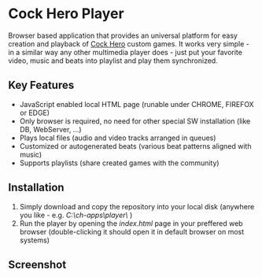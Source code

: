 # Cock Hero Player
Browser based application that provides an universal platform for easy creation and playback of [Cock Hero](https://www.cockhero.info) custom games.
It works very simple - in a similar way any other multimedia player does - just put your favorite video, music and beats into playlist and play them synchronized.
## Key Features
* JavaScript enabled local HTML page (runable under CHROME, FIREFOX or EDGE)
* Only browser is required, no need for other special SW installation (like DB, WebServer, ...)
* Plays local files (audio and video tracks arranged in queues)
* Customized or autogenerated beats (various beat patterns aligned with music)
* Supports playlists (share created games with the community)
## Installation
1. Simply download and copy the repository into your local disk (anywhere you like - e.g. *C:\\ch-apps\\player\\* )
1. Run the player by opening the *index.html* page in your preffered web browser (double-clicking it should open it in default browser on most systems)
## Screenshot
